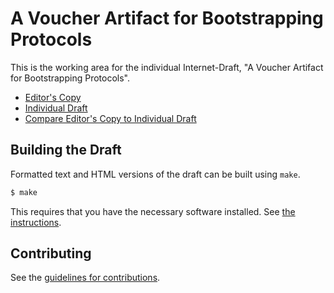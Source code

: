 # A Voucher Artifact for Bootstrapping Protocols

This is the working area for the individual Internet-Draft, "A Voucher Artifact for Bootstrapping Protocols".

* [Editor's Copy](https://anima-wg.github.io/voucher/#go.draft-richardson-anima-rfc8366bis.html)
* [Individual Draft](https://datatracker.ietf.org/doc/html/draft-richardson-anima-rfc8366bis)
* [Compare Editor's Copy to Individual Draft](https://anima-wg.github.io/voucher/#go.draft-richardson-anima-rfc8366bis.diff)

## Building the Draft

Formatted text and HTML versions of the draft can be built using `make`.

```sh
$ make
```

This requires that you have the necessary software installed.  See
[the instructions](https://github.com/martinthomson/i-d-template/blob/main/doc/SETUP.md).


## Contributing

See the
[guidelines for contributions](https://github.com/anima-wg/voucher/blob/master/CONTRIBUTING.md).
